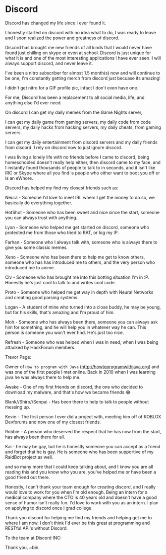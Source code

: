 # Discord

Discord has changed my life since I ever found it.

I honestly started on discord with no idea what to do, I was ready to leave and I soon realized the power and greatness of discord.

Discord has brought me new friends of all kinds that I would never have found just chilling on skype or even at school. Discord is just unique for what it is and one of the most interesting applications I have ever seen. I will always support discord, and never leave it.

I've been a nitro subscriber for almost 1.5 month(s) now and will continue to be one, I'm constantly getting merch from discord just becuase its amazing!

I didn't get nitro for a GIF profile pic, infact I don't even have one.

For me, Discord has been a replacement to all social media, life, and anything else I'd ever need.

On discord I can get my daily memes from the Game Nights server,

I can get my daily game from gaming servers, my daily code from code servers, my daily hacks from hacking servers, my daily cheats, from gaming servers.

I can get my daily entertainment from discord servers and my daily friends from discord. I rely on discord now to just ignore discord.

I was living a lonely life with no friends before I came to discord, being homeschooled doesn't really help either, then discord came to my face, and I instantly found thousands of people to talk to in seconds, and it isn't like IRC or Skype where all you find is people who either want to boot you off or is an eWhore.

Discord has helped my find my closest friends such as:

Neura - Someone I'd love to meet IRL whem I get the money to do so, we basically do everything together.

HotShot - Someone who has been sweet and nice since the start, someone you can always trust with anything. 

Lyon - Someone who helped me get started on discord, someone who protected me from those who tried to RAT, or log my IP.

Farhan - Someone who I always talk with, someone who is always there to give you some classic memes.

Xeno - Someone who has been there to help me get to know others, someone who has has introduced me to others, and the very person who introduced me to anime. 

Clv - Someone who has brought me into this botting situation I'm in :P. Honestly he's just cool to talk to and writes cool code.

Proto - Someone who helped me get way in depth with Neural Networks and creating good parsing systems.

Logan - A student of mine who turned into a close buddy, he may be young, but for his skills, that's amazing and I'm proud of him.

Moh - Someone who has always been there, someone you can always ask him for something, and he will help you in whatever way he can. This person is someone you won't ever find. He's just too nice.

Refresh - Someone who was helped when I was in need, when I was being attacked by HackForum members.

Trevor Page:

Owner of `How to program with Java` (http://howtoprogramwithjava.org) and was one of the first people I met online. Back in 2010 when I was learning java he was always there to help me.

Awake - One of my first friends on discord, the one who decided to download my malware, and that's how we became friends :joy:

Blank//Shiro//Senpai - Has been there to help to talk to people without messing up.

Kevin - The first person I ever did a project with, meeting him off of ROBLOX Devforums and now one of my closest friends.

Robbie - A person who deserved the respect that he has now from the start, has always been there for all.

Kai - he may be gay, but he is honestly someone you can accept as a friend and forget that he is gay. He is someone who has been supportive of my RaidBot project as well.

and so many more that I could keep talking about, and I know you are all reading this and you know who you are, you've helped me or have been a good friend out there.

Honestly, I can't thank your team enough for creating discord, and I really would love to work for you when I'm old enough. Being an intern for a medical company where the CTO is 40 years old and doesn't have a good sense of humor isn't really fun. I'd love to work with you as an intern. I plan on applying to discord once I grad college.

Thank you discord for helping me find my friends and helping get me to where I am now. I don't think I'd ever be this great at programming and RESTful API's without Discord.

To the team at Discord INC:

Thank you,
 ~bin.
